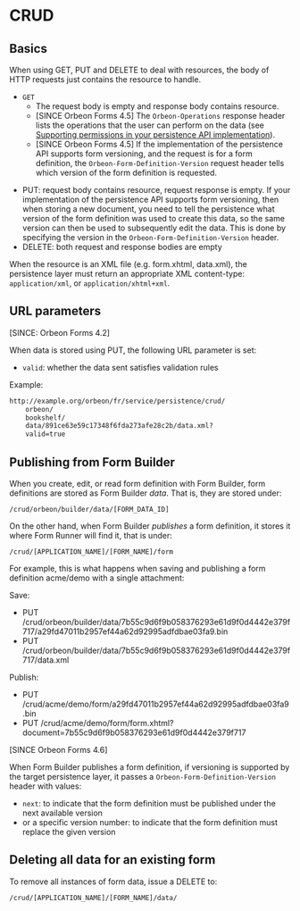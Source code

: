 # CRUD

<!-- toc -->

## Basics

When using GET, PUT and DELETE to deal with resources, the body of HTTP requests just contains the resource to handle.

- `GET`
    - The request body is empty and response body contains resource.
    - [SINCE Orbeon Forms 4.5] The `Orbeon-Operations` response header lists the operations that the user can perform on the data (see [Supporting permissions in your persistence API implementation](http://blog.orbeon.com/2013/10/supporting-permissions-in-your.html)).
    - [SINCE Orbeon Forms 4.5] If the implementation of the persistence API supports form versioning, and the request is for a form definition, the `Orbeon-Form-Definition-Version` request header tells which version of the form definition is requested.
* PUT: request body contains resource, request response is empty. If your implementation of the persistence API supports form versioning, then when storing a new document, you need to tell the persistence what version of the form definition was used to create this data, so the same version can then be used to subsequently edit the data. This is done by specifying the version in the `Orbeon-Form-Definition-Version` header.
* DELETE: both request and response bodies are empty

When the resource is an XML file (e.g. form.xhtml, data.xml), the persistence layer must return an appropriate XML content-type: `application/xml`, or `application/xhtml+xml`.

## URL parameters

[SINCE: Orbeon Forms 4.2]

When data is stored using PUT, the following URL parameter is set:

* `valid`: whether the data sent satisfies validation rules

Example:

```xml
http://example.org/orbeon/fr/service/persistence/crud/
    orbeon/
    bookshelf/
    data/891ce63e59c17348f6fda273afe28c2b/data.xml?
    valid=true
```

## Publishing from Form Builder

When you create, edit, or read form definition with Form Builder, form definitions are stored as Form Builder _data_. That is, they are stored under:

`/crud/orbeon/builder/data/[FORM_DATA_ID]`

On the other hand, when Form Builder _publishes_ a form definition, it stores it where Form Runner will find it, that is under:

`/crud/[APPLICATION_NAME]/[FORM_NAME]/form`

For example, this is what happens when saving and publishing a form definition acme/demo with a single attachment:

Save:

* PUT /crud/orbeon/builder/data/7b55c9d6f9b058376293e61d9f0d4442e379f717/a29fd47011b2957ef44a62d92995adfdbae03fa9.bin
* PUT /crud/orbeon/builder/data/7b55c9d6f9b058376293e61d9f0d4442e379f717/data.xml

Publish:

* PUT /crud/acme/demo/form/a29fd47011b2957ef44a62d92995adfdbae03fa9.bin
* PUT /crud/acme/demo/form/form.xhtml?document=7b55c9d6f9b058376293e61d9f0d4442e379f717

[SINCE Orbeon Forms 4.6]

When Form Builder publishes a form definition, if versioning is supported by the target persistence layer, it passes a `Orbeon-Form-Definition-Version` header with values:

* `next`: to indicate that the form definition must be published under the next available version
* or a specific version number: to indicate that the form definition must replace the given version

## Deleting all data for an existing form

To remove all instances of form data, issue a DELETE to:

`/crud/[APPLICATION_NAME]/[FORM_NAME]/data/`
